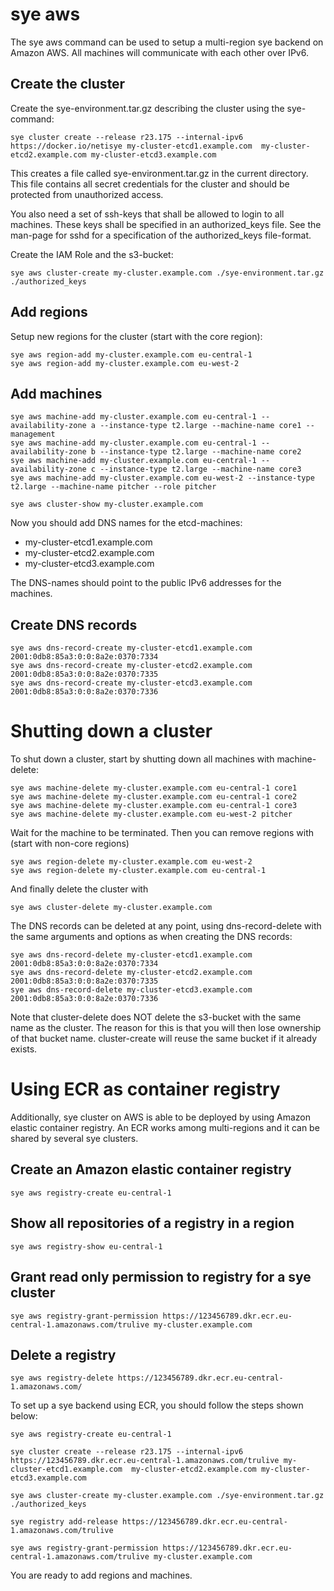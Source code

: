 # sye aws

The sye aws command can be used to setup a multi-region sye backend on Amazon AWS.
All machines will communicate with each other over IPv6.

## Create the cluster

Create the sye-environment.tar.gz describing the cluster using the sye-command:

    sye cluster create --release r23.175 --internal-ipv6 https://docker.io/netisye my-cluster-etcd1.example.com  my-cluster-etcd2.example.com my-cluster-etcd3.example.com

This creates a file called sye-environment.tar.gz in the current directory.
This file contains all secret credentials for the cluster and should be protected
from unauthorized access.

You also need a set of ssh-keys that shall be allowed to login to all machines.
These keys shall be specified in an authorized_keys file. See the man-page
for sshd for a specification of the authorized_keys file-format.

Create the IAM Role and the s3-bucket:

    sye aws cluster-create my-cluster.example.com ./sye-environment.tar.gz ./authorized_keys

## Add regions

Setup new regions for the cluster (start with the core region):

    sye aws region-add my-cluster.example.com eu-central-1
    sye aws region-add my-cluster.example.com eu-west-2

## Add machines

    sye aws machine-add my-cluster.example.com eu-central-1 --availability-zone a --instance-type t2.large --machine-name core1 --management
    sye aws machine-add my-cluster.example.com eu-central-1 --availability-zone b --instance-type t2.large --machine-name core2
    sye aws machine-add my-cluster.example.com eu-central-1 --availability-zone c --instance-type t2.large --machine-name core3
    sye aws machine-add my-cluster.example.com eu-west-2 --instance-type t2.large --machine-name pitcher --role pitcher

    sye aws cluster-show my-cluster.example.com

Now you should add DNS names for the etcd-machines:

- my-cluster-etcd1.example.com
- my-cluster-etcd2.example.com
- my-cluster-etcd3.example.com

The DNS-names should point to the public IPv6 addresses for the machines.

## Create DNS records

    sye aws dns-record-create my-cluster-etcd1.example.com 2001:0db8:85a3:0:0:8a2e:0370:7334
    sye aws dns-record-create my-cluster-etcd2.example.com 2001:0db8:85a3:0:0:8a2e:0370:7335
    sye aws dns-record-create my-cluster-etcd3.example.com 2001:0db8:85a3:0:0:8a2e:0370:7336

# Shutting down a cluster

To shut down a cluster, start by shutting down all machines with machine-delete:

    sye aws machine-delete my-cluster.example.com eu-central-1 core1
    sye aws machine-delete my-cluster.example.com eu-central-1 core2
    sye aws machine-delete my-cluster.example.com eu-central-1 core3
    sye aws machine-delete my-cluster.example.com eu-west-2 pitcher

Wait for the machine to be terminated. Then you can remove regions with (start with non-core regions)

    sye aws region-delete my-cluster.example.com eu-west-2
    sye aws region-delete my-cluster.example.com eu-central-1

And finally delete the cluster with

    sye aws cluster-delete my-cluster.example.com

The DNS records can be deleted at any point, using dns-record-delete with the same arguments and options
as when creating the DNS records:

    sye aws dns-record-delete my-cluster-etcd1.example.com 2001:0db8:85a3:0:0:8a2e:0370:7334
    sye aws dns-record-delete my-cluster-etcd2.example.com 2001:0db8:85a3:0:0:8a2e:0370:7335
    sye aws dns-record-delete my-cluster-etcd3.example.com 2001:0db8:85a3:0:0:8a2e:0370:7336

Note that cluster-delete does NOT delete the s3-bucket with the same name as the cluster.
The reason for this is that you will then lose ownership of that bucket name.
cluster-create will reuse the same bucket if it already exists.

# Using ECR as container registry

Additionally, sye cluster on AWS is able to be deployed by using Amazon elastic container registry. An ECR works among multi-regions and it can be shared by several sye clusters.

## Create an Amazon elastic container registry
    sye aws registry-create eu-central-1

## Show all repositories of a registry in a region
    sye aws registry-show eu-central-1

## Grant read only permission to registry for a sye cluster
    sye aws registry-grant-permission https://123456789.dkr.ecr.eu-central-1.amazonaws.com/trulive my-cluster.example.com

## Delete a registry
    sye aws registry-delete https://123456789.dkr.ecr.eu-central-1.amazonaws.com/

To set up a sye backend using ECR, you should follow the steps shown below:

    sye aws registry-create eu-central-1

    sye cluster create --release r23.175 --internal-ipv6 https://123456789.dkr.ecr.eu-central-1.amazonaws.com/trulive my-cluster-etcd1.example.com  my-cluster-etcd2.example.com my-cluster-etcd3.example.com

    sye aws cluster-create my-cluster.example.com ./sye-environment.tar.gz ./authorized_keys

    sye registry add-release https://123456789.dkr.ecr.eu-central-1.amazonaws.com/trulive

    sye aws registry-grant-permission https://123456789.dkr.ecr.eu-central-1.amazonaws.com/trulive my-cluster.example.com

You are ready to add regions and machines.
